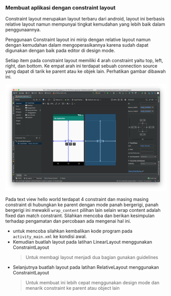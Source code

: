 ### Membuat aplikasi dengan constraint layout

Constraint layout merupakan layout terbaru dari android, layout ini berbasis relative layout namun mempunyai tingkat kemudahan yang lebih baik dalam penggunaannya.

Penggunaan Constraint layout ini mirip dengan relative layout namun dengan kemudahan dalam mengoperasikannya karena sudah dapat digunakan dengan baik pada editor di design mode.

Setiap item pada constraint layout memiliki 4 arah constraint yaitu top, left, right, dan bottom. Ke empat arah ini terdapat sebuah connection source yang dapat di tarik ke parent atau ke objek lain. Perhatikan gambar dibawah ini.

!['constraint'](img/02-constraint-layout-connection.png)

Pada text view hello world terdapat 4 constraint dan masing masing constraint di hubungkan ke parent dengan mode panah bergerigi, panah bergerigi ini mewakili `wrap_content` pilihan lain selain wrap content adalah fixed dan match constraint. Silahkan mencoba dan berikan kesimpulan terhadap pengamatan dan percobaan ada mengenai hal ini.

- untuk mencoba silahkan kembalikan kode program pada `activity_main.xml` ke kondisi awal.
- Kemudian buatlah layout pada latihan LinearLayout menggunakan ConstraintLayout
  > Untuk membagi layout menjadi dua bagian gunakan guidelines
- Selanjutnya buatlah layout pada latihan RelativeLayout menggunakan ConstraintLayout
  > Untuk membuat ini lebih cepat menggunakan design mode dan menarik constraint ke parent atau object lain
